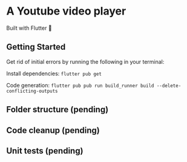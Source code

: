 # A Youtube video player
Built with Flutter 💙

## Getting Started

Get rid of initial errors by running the following in your terminal:

Install dependencies:
`flutter pub get`

Code generation:
`flutter pub pub run build_runner build --delete-conflicting-outputs`

## Folder structure (pending)

## Code cleanup (pending)

## Unit tests (pending)
